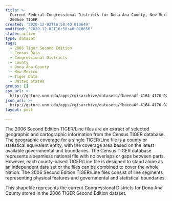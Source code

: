 ```yaml
---
title: >-
  Current Federal Congressional Districts for Dona Ana County, New Mexico,
  2006se TIGER
created: '2020-12-02T16:58:40.010649'
modified: '2020-12-02T16:58:40.010656'
state: active
type: dataset
tags:
  - 2006 Tiger Second Edition
  - Census Data
  - Congressional Districts
  - County
  - Dona Ana County
  - New Mexico
  - Tiger Data
  - United States
groups: []
csv_url: >-
  http://gstore.unm.edu/apps/rgisarchive/datasets/fbaeea4f-4164-4176-92cb-2b35cf520764/tgr2006se_dona_cdcu.derived.csv
json_url: >-
  http://gstore.unm.edu/apps/rgisarchive/datasets/fbaeea4f-4164-4176-92cb-2b35cf520764/tgr2006se_dona_cdcu.derived.json
layout: post

---
```

The 2006 Second Edition TIGER/Line files are an extract of selected geographic and cartographic information from the Census TIGER database.  The geographic coverage for a single TIGER/Line file is a county or statistical equivalent entity, with the coverage area based on the latest available governmental unit boundaries. The Census TIGER database represents a seamless national file with no overlaps or gaps between parts.  However, each county-based TIGER/Line file is designed to stand alone as an independent data set or the files can be combined to cover the whole Nation.  The 2006 Second Edition  TIGER/Line files consist of line segments representing physical features and governmental and statistical boundaries.  

This shapefile represents the current Congressional Districts for Dona Ana County stored in the 2006 TIGER Second Edition dataset.
